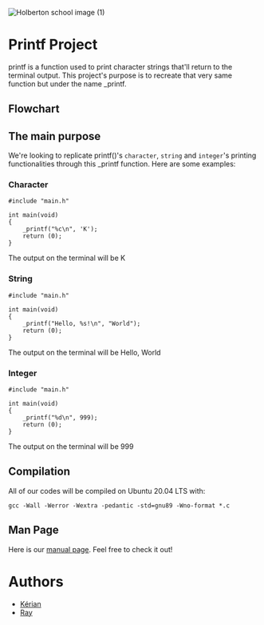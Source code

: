 ![Holberton school image (1)](https://holberton.anahuacmayab.mx/wp-content/uploads/2022/06/Holberton-Logo-v1.png)
# Printf Project

printf is a function used to print character strings that'll return to the terminal output.
This project's purpose is to recreate that very same function but under the name _printf.

## Flowchart



## The main purpose

We're looking to replicate printf()'s `character`, `string` and `integer`'s printing 
functionalities through this _printf function.
Here are some examples:

### Character

```
#include "main.h"

int main(void)
{
    _printf("%c\n", 'K');
    return (0);
}
```
The output on the terminal will be K

### String

``` 
#include "main.h"

int main(void)
{
    _printf("Hello, %s!\n", "World");
    return (0);
}
```
The output on the terminal will be Hello, World

### Integer

```
#include "main.h"

int main(void)
{
    _printf("%d\n", 999);
    return (0);
}
```
The output on the terminal will be 999

## Compilation

All of our codes will be compiled on Ubuntu 20.04 LTS with:

```
gcc -Wall -Werror -Wextra -pedantic -std=gnu89 -Wno-format *.c
```
## Man Page

Here is our [manual page](https://github.com/RAY91000/holbertonschool-printf/blob/main/man_3_printf). Feel free to check it out!

# Authors
- [Kérian](https://github.com/Hikarikedo)
- [Ray](https://github.com/RAY91000)
